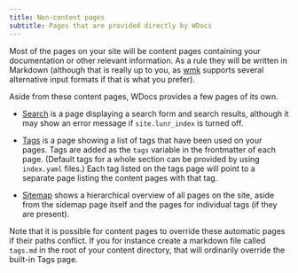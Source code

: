 ```yaml
---
title: Non-content pages
subtitle: Pages that are provided directly by WDocs
---
```


Most of the pages on your site will be content pages containing your
documentation or other relevant information. As a rule they will
be written in Markdown (although that is really up to you, as [wmk] supports
several alternative input formats if that is what you prefer).

Aside from these content pages, WDocs provides a few pages of its own.

- [Search] is a page displaying a search form and search results,
  although it may show an error message if `site.lunr_index` is turned off.

- [Tags] is a page showing a list of tags that have been used on your
  pages. Tags are added as the `tags` variable in the frontmatter of each
  page. (Default tags for a whole section can be provided by using `index.yaml` files.)
  Each tag listed on the tags page will point to a separate page listing the
  content pages with that tag.

- [Sitemap] shows a hierarchical overview of all pages on the site, aside from
  the sidemap page itself and the pages for individual tags (if they are present).

Note that it is possible for content pages to override these automatic pages if their
paths conflict.  If you for instance create a markdown file called `tags.md` in the root
of your content directory, that will ordinarily override the built-in Tags page.

[wmk]: https://wmk.baldr.net/
[Search]: /search/
[Tags]: /tags/
[Sitemap]: /sitemap/

